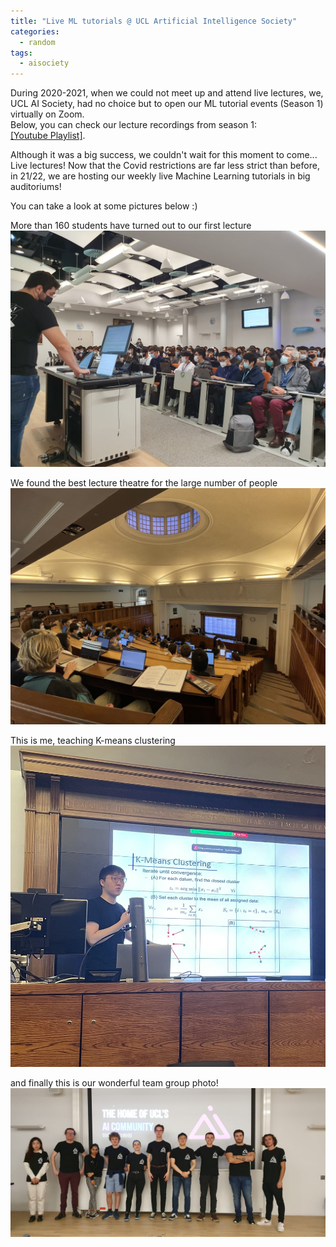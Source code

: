 ```yaml
---
title: "Live ML tutorials @ UCL Artificial Intelligence Society"
categories:
  - random
tags:
  - aisociety
---
```


During 2020-2021, when we could not meet up and attend live lectures, 
we, UCL AI Society, had no choice but to open our ML tutorial events (Season 1) virtually on Zoom.  
Below, you can check our lecture recordings from season 1:  
[\[Youtube Playlist\]](https://youtube.com/playlist?list=PL4JaWnfkTBbOLFG8xW5Ggtj_nRpgyDhIQ).  

Although it was a big success, we couldn't wait for this moment to come...  
Live lectures! Now that the Covid restrictions are far less strict than before, 
in 21/22, we are hosting our weekly live Machine Learning tutorials in big auditoriums!

You can take a look at some pictures below :)  

More than 160 students have turned out to our first lecture  
![first_lecture](/images/ai_soc/first_lecture.JPG)  

We found the best lecture theatre for the large number of people  
![auditorium](/images/ai_soc/auditorium.jpeg)  

This is me, teaching K-means clustering  
![me_teaching](/images/ai_soc/me_teaching.jpg)  

and finally this is our wonderful team group photo!  
![group_pic](/images/ai_soc/committee_group_pic.JPG)  






